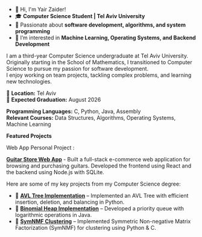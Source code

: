 - 👋 Hi, I'm Yair Zaider!
- 🎓 **Computer Science Student | Tel Aviv University**  
- 🔎 Passionate about **software development, algorithms, and system programming**  
- 👀 I’m interested in **Machine Learning, Operating Systems, and Backend Development** 

I am a third-year Computer Science undergraduate at Tel Aviv University.  
Originally starting in the School of Mathematics, I transitioned to Computer Science to pursue my passion for software development.  
I enjoy working on team projects, tackling complex problems, and learning new technologies.



📍 **Location:** Tel Aviv  
📅 **Expected Graduation:** August 2026 

**Programming Languages:** C, Python, Java, Assembly  
**Relevant Courses:** Data Structures, Algorithms, Operating Systems, Machine Learning  

**Featured Projects**

Web App Personal Project :

**[Guitar Store Web App](https://github.com/yairzaider/Guitar-Store.git)** -  Built a full-stack e-commerce web application for browsing and purchasing guitars. Developed the frontend using React and the backend using Node.js with SQLite.


Here are some of my key projects from my Computer Science degree:  

- 🔹 **[AVL Tree Implementation](https://github.com/yairzaider/AVL_Tree_Implementation.git)** – Implemented an AVL Tree with efficient insertion, deletion, and balancing in Python.  
- 🔹 **[Binomial Heap Implementation](https://github.com/yairzaider/Binomial_Heap_Implementation.git)** – Developed a priority queue with logarithmic operations in Java.  
- 🔹 **[SymNMF Clustering](https://github.com/yairzaider/Symmetric_Non_Negative_Matrix_Factorization.git)** – Implemented Symmetric Non-negative Matrix Factorization (SymNMF) for clustering using Python & C.  


